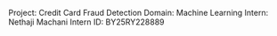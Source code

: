 Project: Credit Card Fraud Detection
Domain: Machine Learning
Intern: Nethaji Machani
Intern ID: BY25RY228889